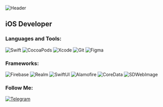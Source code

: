 ![Header]()

## iOS Developer

### Languages and Tools:

![Swift](https://img.shields.io/badge/-Swift-090909?style=for-the-badge&logo=swift&logoColor=E9D54D)
![CocoaPods](https://img.shields.io/badge/-CocoaPods-090909?style=for-the-badge&logo=cocoapods&logoColor=00648B)
![Xcode](https://img.shields.io/badge/-Xcode-090909?style=for-the-badge&logo=xcode&logoColor=F88C00)
![Git](https://img.shields.io/badge/-Git-090909?style=for-the-badge&logo=git&logoColor=F88C00)
![Figma](https://img.shields.io/badge/-Figma-090909?style=for-the-badge&logo=figma&logoColor=6296CC)

### Frameworks:
![Firebase](https://img.shields.io/badge/-Firebase-090909?style=for-the-badge&logo=firebase&logoColor=F8C52C)
![Realm](https://img.shields.io/badge/-Realm-090909?style=for-the-badge&logo=realm&logoColor=00648B)
![SwiftUI](https://img.shields.io/badge/-SwiftUI-090909?style=for-the-badge&logo=swiftui&logoColor=E5D3FF)
![Alamofire](https://img.shields.io/badge/-Alamofire-090909?style=for-the-badge&logo=alamofire&logoColor=00648B)
![CoreData](https://img.shields.io/badge/-CoreData-090909?style=for-the-badge&logo=coredata&logoColor=00648B)
![SDWebImage](https://img.shields.io/badge/-SDWebImage-090909?style=for-the-badge&logo=sdwebimage&logoColor=00648B)

### Follow Me:
[![Telegram](https://img.shields.io/badge/-Telegram-090909?style=for-the-badge&logo=telegram&logoColor=27A0D9)](https://t.me/sageibra)
